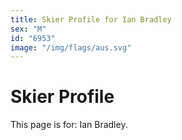 ```yaml
---
title: Skier Profile for Ian Bradley
sex: "M"
id: "6953"
image: "/img/flags/aus.svg" 
---
```


# Skier Profile

This page is for: Ian Bradley.
    